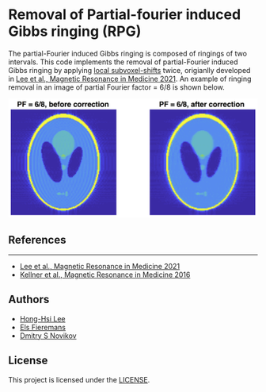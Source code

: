 # Removal of Partial-fourier induced Gibbs ringing (RPG)

The partial-Fourier induced Gibbs ringing is composed of ringings of two intervals. This code implements the removal of partial-Fourier induced Gibbs ringing by applying [local subvoxel-shifts](https://doi.org/10.1002/mrm.26054) twice, origianlly developed in [Lee et al., Magnetic Resonance in Medicine 2021](http://doi.org/10.1002/mrm.28830). An example of ringing removal in an image of partial Fourier factor = 6/8 is shown below.

![An example of Gibbs ringing removal for PF = 6/8](./example.png)

## References
* ** **
  - [Lee et al., Magnetic Resonance in Medicine 2021](http://doi.org/10.1002/mrm.28830)
  - [Kellner et al., Magnetic Resonance in Medicine 2016](https://doi.org/10.1002/mrm.26054)

## Authors
* [Hong-Hsi Lee](https://leehhtw.github.io)
* [Els Fieremans](http://www.diffusion-mri.com/people/els-fieremans)
* [Dmitry S Novikov](http://www.diffusion-mri.com/people/dmitry-novikov)

## License
This project is licensed under the [LICENSE](https://github.com/NYU-DiffusionMRI/rpg-degibbs/blob/master/LICENSE).
